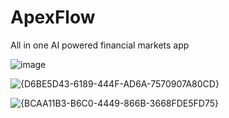 # ApexFlow

All in one AI powered financial markets app

![image](https://github.com/user-attachments/assets/8adcab56-6058-4802-a2b8-98444f22a0a1)

![{D6BE5D43-6189-444F-AD6A-7570907A80CD}](https://github.com/user-attachments/assets/9b07fb21-3574-4cf2-91a9-72d21542b8fc)

![{BCAA11B3-B6C0-4449-866B-3668FDE5FD75}](https://github.com/user-attachments/assets/feeb9354-0f90-4a35-ae95-2ccd3ee931c6)
